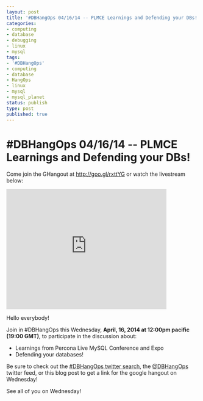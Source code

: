 ```yaml
---
layout: post
title: '#DBHangOps 04/16/14 -- PLMCE Learnings and Defending your DBs!'
categories:
- computing
- database
- debugging
- linux
- mysql
tags:
- '#DBHangOps'
- computing
- database
- HangOps
- linux
- mysql
- mysql_planet
status: publish
type: post
published: true
---
```

\#DBHangOps 04/16/14 -- PLMCE Learnings and Defending your DBs!
=========================================================

Come join the GHangout at http://goo.gl/rxttYG or watch the livestream below:

<iframe width="420" height="315" src="http://www.youtube.com/embed/Q0VsrYm6q9I" frameborder="0" allowfullscreen></iframe>

Hello everybody!

Join in \#DBHangOps this Wednesday, **April, 16, 2014 at 12:00pm pacific (19:00 GMT)**, to participate in the discussion about:

* Learnings from Percona Live MySQL Conference and Expo
* Defending your databases!

Be sure to check out the [\#DBHangOps twitter search](https://twitter.com/search/realtime?q=%23DBHangOps), the [@DBHangOps](https://twitter.com/dbhangops) twitter feed, or this blog post to get a link for the google hangout on Wednesday!

See all of you on Wednesday!
